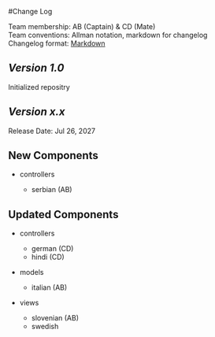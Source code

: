 #Change Log

Team membership:  AB (Captain) & CD (Mate)  
Team conventions: Allman notation, markdown for changelog  
Changelog format: [Markdown](https://github.com/adam-p/markdown-here/wiki/Markdown-Cheatsheet) 

## *Version 1.0*
Initialized repositry


## *Version x.x*

Release Date: Jul 26, 2027

## New Components

-   controllers

    -   serbian (AB)
    
## Updated Components

-   controllers

    -   german (CD)
    -   hindi (CD)

-   models

    -   italian (AB)

-   views

    -   slovenian (AB)
    -   swedish


